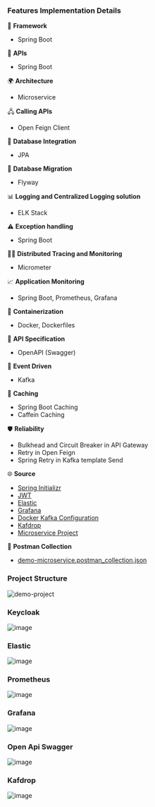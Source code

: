 ### Features Implementation Details

🚀 **Framework**  
   - Spring Boot

🔌 **APIs**  
   - Spring Boot

🌍 **Architecture**  
   - Microservice

🖧 **Calling APIs**  
   - Open Feign Client

💾 **Database Integration**  
   - JPA

🔄 **Database Migration**  
   - Flyway

📊 **Logging and Centralized Logging solution**  
   - ELK Stack

⚠️ **Exception handling**  
   - Spring Boot

🕵️‍♂️ **Distributed Tracing and Monitoring**  
   - Micrometer

📈 **Application Monitoring**  
   - Spring Boot, Prometheus, Grafana

🐳 **Containerization**  
   - Docker, Dockerfiles

📜 **API Specification**  
   - OpenAPI (Swagger)

🎉 **Event Driven**  
   - Kafka

🧠 **Caching**  
   - Spring Boot Caching  
   - Caffein Caching

🛡️ **Reliability**
   - Bulkhead and Circuit Breaker in API Gateway  
   - Retry in Open Feign
   - Spring Retry in Kafka template Send

🌐 **Source**  
   - [Spring Initializr](https://start.spring.io/)
   - [JWT](https://jwt.io/)
   - [Elastic](https://www.elastic.co/guide/en/apm/agent/java/current/setup-attach-api.html)
   - [Grafana](https://grafana.com/grafana/dashboards/19004-spring-boot-statistics/)
   - [Docker Kafka Configuration](https://github.com/conduktor/kafka-stack-docker-compose/blob/master/zk-single-kafka-multiple.yml)
   - [Kafdrop](https://github.com/obsidiandynamics/kafdrop/blob/master/docker-compose/kafka-kafdrop/docker-compose.yaml)
   - [Microservice Project](https://www.udemy.com/course/master-building-enterprise-microservices-in-depth-project/)

📂 **Postman Collection**  
   - [demo-microservice.postman_collection.json](https://github.com/selin-topcu/Spring-Boot-Microservice-Invoice-Project/blob/main/demo-microservice.postman_collection.json)


### Project Structure 
![demo-project](https://github.com/user-attachments/assets/31003a60-b7bb-40d2-a2cc-951b08e5e0eb)

### Keycloak
![image](https://github.com/user-attachments/assets/7c2e9e8d-c763-4c08-afcf-2bd783d2ca57)

### Elastic
![image](https://github.com/user-attachments/assets/72e6ebd4-98bf-4150-8547-4a09f4bea477)

### Prometheus
![image](https://github.com/user-attachments/assets/85907d2e-a2c6-4a25-90cb-18c1b0a75235)

### Grafana
![image](https://github.com/user-attachments/assets/c50a23e7-7474-4084-9844-1793d5033ab9)

### Open Api Swagger
![image](https://github.com/user-attachments/assets/4f81e873-bde7-4a0d-b4fd-3525f0c66208)

### Kafdrop
![image](https://github.com/user-attachments/assets/80a6f8c5-e9d1-4296-a860-63a54cc7e294)

